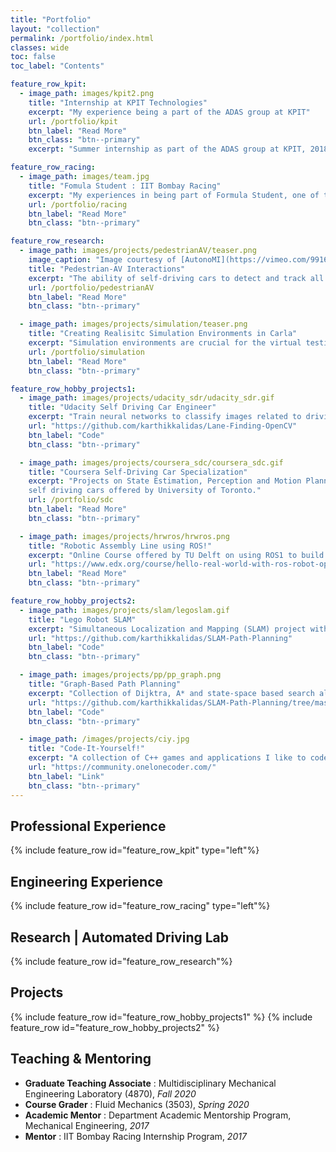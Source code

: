 ```yaml
---
title: "Portfolio"
layout: "collection"
permalink: /portfolio/index.html
classes: wide
toc: false
toc_label: "Contents"

feature_row_kpit:
  - image_path: images/kpit2.png
    title: "Internship at KPIT Technologies"
    excerpt: "My experience being a part of the ADAS group at KPIT"
    url: /portfolio/kpit
    btn_label: "Read More"
    btn_class: "btn--primary"
    excerpt: "Summer internship as part of the ADAS group at KPIT, 2018. I was mainly responsible for designing and testing Plug and Play hardware to enable Automatic Emergency Braking (AEB) in commerical vehicles"

feature_row_racing:
  - image_path: images/team.jpg
    title: "Fomula Student : IIT Bombay Racing"
    excerpt: "My experiences in being part of Formula Student, one of the world's biggest student engineering design competition. I was part of our FS team IIT Bombay Racing, India’s premier Formula Student Electric team with a vision to “Revolutionize Electric Mobility in India focusing on sustainable technologies and innovations”. We participate in the prestigious international competition Formula Student UK at Silverstone circuit every year with a newly built electric racecar."
    url: /portfolio/racing
    btn_label: "Read More"
    btn_class: "btn--primary"

feature_row_research:
  - image_path: images/projects/pedestrianAV/teaser.png
    image_caption: "Image courtesy of [AutonoMI](https://vimeo.com/99160686)"
    title: "Pedestrian-AV Interactions"
    excerpt: "The ability of self-driving cars to detect and track all of the dynamic objects critical to safe navigation. Especially how can autonomous vehicles predict a pedestrain's trajectory for safe maneuvering in scenarios such as intersections and crosswalks."
    url: /portfolio/pedestrianAV
    btn_label: "Read More"
    btn_class: "btn--primary"

  - image_path: images/projects/simulation/teaser.png
    title: "Creating Realisitc Simulation Environments in Carla"
    excerpt: "Simulation environments are crucial for the virtual testing of autonomous vehicles. How can we make the creation of such enviroments more realistic using open-source tools."
    url: /portfolio/simulation
    btn_label: "Read More"
    btn_class: "btn--primary"

feature_row_hobby_projects1:
  - image_path: images/projects/udacity_sdr/udacity_sdr.gif
    title: "Udacity Self Driving Car Engineer"
    excerpt: "Train neural networks to classify images related to driving, correspond objects from images to lidar point clouds, predict behavior of other objects in the vehicle’s environment, program a finite state machine to plan the vehicle’s motion, and implement PID controller to use steering, acceleration, and brakes."
    url: "https://github.com/karthikkalidas/Lane-Finding-OpenCV"
    btn_label: "Code"
    btn_class: "btn--primary"

  - image_path: images/projects/coursera_sdc/coursera_sdc.gif
    title: "Coursera Self-Driving Car Specialization"
    excerpt: "Projects on State Estimation, Perception and Motion Planning for
    self driving cars offered by University of Toronto."
    url: /portfolio/sdc
    btn_label: "Read More"
    btn_class: "btn--primary"

  - image_path: images/projects/hrwros/hrwros.png
    title: "Robotic Assembly Line using ROS!"
    excerpt: "Online Course offered by TU Delft on using ROS1 to build an industrial production line with two robotic arms and a mobile robot capable of doing basic tasks such as pick-and-place objects and navigating through obstacles using the Gazebo simulation enviroment."
    url: "https://www.edx.org/course/hello-real-world-with-ros-robot-operating-system"
    btn_label: "Read More"
    btn_class: "btn--primary"

feature_row_hobby_projects2:
  - image_path: images/projects/slam/legoslam.gif
    title: "Lego Robot SLAM"
    excerpt: "Simultaneous Localization and Mapping (SLAM) project with a 2D lego robot. This course imparts the basic principles about laser scanning and its respective application areas along with the concepts used in state estimation and motion planning. A 2D robot enviroment is used as an example to program estimation algorithms using KF, EKF, and PF using real sensor data."
    url: "https://github.com/karthikkalidas/SLAM-Path-Planning"
    btn_label: "Code"
    btn_class: "btn--primary"

  - image_path: images/projects/pp/pp_graph.png
    title: "Graph-Based Path Planning"
    excerpt: "Collection of Dijktra, A* and state-space based search algorithms"
    url: "https://github.com/karthikkalidas/SLAM-Path-Planning/tree/master/Unit_PP"
    btn_label: "Code"
    btn_class: "btn--primary"

  - image_path: /images/projects/ciy.jpg
    title: "Code-It-Yourself!"
    excerpt: "A collection of C++ games and applications I like to code to have some fun!"
    url: "https://community.onelonecoder.com/"
    btn_label: "Link"
    btn_class: "btn--primary"
---
```


## Professional Experience
{% include feature_row id="feature_row_kpit" type="left"%}
## Engineering Experience
{% include feature_row id="feature_row_racing" type="left"%}
## Research | Automated Driving Lab
{% include feature_row id="feature_row_research"%}
## Projects
{% include feature_row id="feature_row_hobby_projects1" %}
{% include feature_row id="feature_row_hobby_projects2" %}
## Teaching & Mentoring
- **Graduate Teaching Associate** : Multidisciplinary Mechanical Engineering Laboratory (4870), *Fall 2020*
- **Course Grader** : Fluid Mechanics (3503), *Spring 2020*
- **Academic Mentor** : Department Academic Mentorship Program, Mechanical Engineering, *2017*
- **Mentor** : IIT Bombay Racing Internship Program, *2017*
